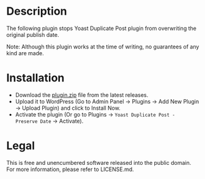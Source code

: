 # Description

The following plugin stops Yoast Duplicate Post plugin from overwriting the original publish date.

Note: Although this plugin works at the time of writing, no guarantees of any kind are made.

# Installation

- Download the [plugin.zip](https://github.com/momsdish-corp/public-wp-duplicate-post-preserve-date/releases/latest/download/plugin.zip) file from the latest releases.
- Upload it to WordPress (Go to Admin Panel -> Plugins -> Add New Plugin -> Upload Plugin) and click to Install Now.
- Activate the plugin (Or go to Plugins -> `Yoast Duplicate Post - Preserve Date` -> Activate).

# Legal

This is free and unencumbered software released into the public domain. For more information, please refer to
LICENSE.md.
